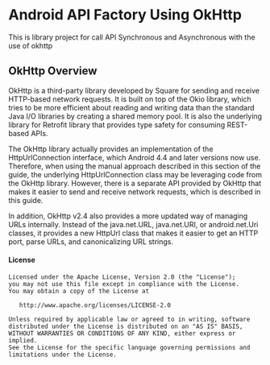 # Android API Factory Using OkHttp
This is library project for call API Synchronous and Asynchronous with the use of okhttp

## OkHttp Overview
OkHttp is a third-party library developed by Square for sending and receive HTTP-based network requests. It is built on top of the Okio library, which tries to be more efficient about reading and writing data than the standard Java I/O libraries by creating a shared memory pool. It is also the underlying library for Retrofit library that provides type safety for consuming REST-based APIs.

The OkHttp library actually provides an implementation of the HttpUrlConnection interface, which Android 4.4 and later versions now use. Therefore, when using the manual approach described in this section of the guide, the underlying HttpUrlConnection class may be leveraging code from the OkHttp library. However, there is a separate API provided by OkHttp that makes it easier to send and receive network requests, which is described in this guide.

In addition, OkHttp v2.4 also provides a more updated way of managing URLs internally. Instead of the java.net.URL, java.net.URI, or android.net.Uri classes, it provides a new HttpUrl class that makes it easier to get an HTTP port, parse URLs, and canonicalizing URL strings.

#### License

~~~~
Licensed under the Apache License, Version 2.0 (the "License");
you may not use this file except in compliance with the License.
You may obtain a copy of the License at

   http://www.apache.org/licenses/LICENSE-2.0

Unless required by applicable law or agreed to in writing, software
distributed under the License is distributed on an "AS IS" BASIS,
WITHOUT WARRANTIES OR CONDITIONS OF ANY KIND, either express or implied.
See the License for the specific language governing permissions and
limitations under the License.
~~~~
